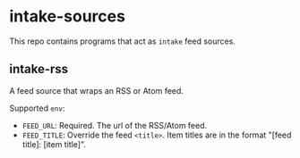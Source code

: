 # intake-sources

This repo contains programs that act as `intake` feed sources.

## intake-rss

A feed source that wraps an RSS or Atom feed.

Supported `env`:

- `FEED_URL`: Required. The url of the RSS/Atom feed.
- `FEED_TITLE`: Override the feed `<title>`. Item titles are in the format "[feed title]: [item title]".

